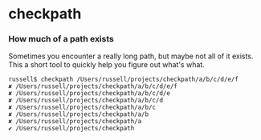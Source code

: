 # checkpath

### How much of a path exists

Sometimes you encounter a really long path, but maybe not all of it exists. This a short tool to quickly help you figure out what's what.

```
russell$ checkpath /Users/russell/projects/checkpath/a/b/c/d/e/f
✘ /Users/russell/projects/checkpath/a/b/c/d/e/f
✘ /Users/russell/projects/checkpath/a/b/c/d/e
✘ /Users/russell/projects/checkpath/a/b/c/d
✘ /Users/russell/projects/checkpath/a/b/c
✘ /Users/russell/projects/checkpath/a/b
✘ /Users/russell/projects/checkpath/a
✔ /Users/russell/projects/checkpath
```
